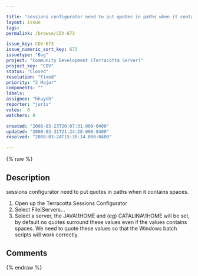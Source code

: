 ```yaml
---

title: "sessions configurator need to put quotes in paths when it contains spaces"
layout: issue
tags: 
permalink: /browse/CDV-673

issue_key: CDV-673
issue_numeric_sort_key: 673
issuetype: "Bug"
project: "Community Development (Terracotta Server)"
project_key: "CDV"
status: "Closed"
resolution: "Fixed"
priority: "2 Major"
components: ""
labels: 
assignee: "hhuynh"
reporter: "juris"
votes:  0
watchers: 0

created: "2008-03-23T20:07:31.000-0400"
updated: "2008-03-31T21:24:28.000-0400"
resolved: "2008-03-24T15:30:14.000-0400"

---
```




{% raw %}



## Description

<div markdown="1" class="description">

sessions configurator need to put quotes in paths when it contains spaces.

1. Open up the Terracotta Sessions Configurator
2. Select File|Servers...
3. Select a server, the JAVA\1HOME and (eg) CATALINA\1HOME will be set, by default no quotes surround these values even if the values contains spaces. We need to quote these values so that the Windows batch scripts will work correctly.



</div>

## Comments



{% endraw %}
